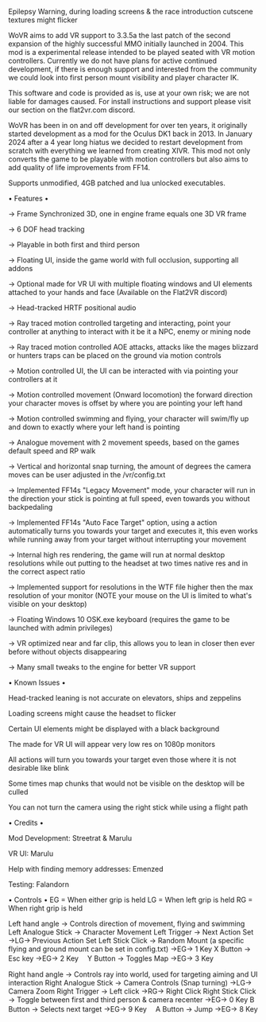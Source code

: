 Epilepsy Warning, during loading screens & the race introduction cutscene textures might flicker

WoVR aims to add VR support to 3.3.5a the last patch of the second expansion of the highly successful MMO initially launched in 2004.
This mod is a experimental release intended to be played seated with VR motion controllers.
Currently we do not have plans for active continued development, if there is enough support and interested from the community we could look into first person mount visibility and player character IK.

This software and code is provided as is, use at your own risk; we are not liable for damages caused.
For install instructions and support please visit our section on the flat2vr.com discord.

WoVR has been in on and off development for over ten years, it originally started development as a mod for the Oculus DK1 back in 2013.
In January 2024 after a 4 year long hiatus we decided to restart development from scratch with everything we learned from creating XIVR.
This mod not only converts the game to be playable with motion controllers but also aims to add quality of life improvements from FF14.

Supports unmodified, 4GB patched and lua unlocked executables.

• Features •

→ Frame Synchronized 3D, one in engine frame equals one 3D VR frame

→ 6 DOF head tracking

→ Playable in both first and third person

→ Floating UI, inside the game world with full occlusion, supporting all addons

→ Optional made for VR UI with multiple floating windows and UI elements attached to your hands and face (Available on the Flat2VR discord)

→ Head-tracked HRTF positional audio

→ Ray traced motion controlled targeting and interacting, point your controller at anything to interact with it be it a NPC, enemy or mining node

→ Ray traced motion controlled AOE attacks, attacks like the mages blizzard or hunters traps can be placed on the ground via motion controls

→ Motion controlled UI, the UI can be interacted with via pointing your controllers at it

→ Motion controlled movement (Onward locomotion) the forward direction your character moves is offset by where you are pointing your left hand

→ Motion controlled swimming and flying, your character will swim/fly up and down to exactly where your left hand is pointing

→ Analogue movement with 2 movement speeds, based on the games default speed and RP walk

→ Vertical and horizontal snap turning, the amount of degrees the camera moves can be user adjusted in the /vr/config.txt

→ Implemented FF14s "Legacy Movement" mode, your character will run in the direction your stick is pointing at full speed, even towards you without backpedaling

→ Implemented FF14s "Auto Face Target" option, using a action automatically turns you towards your target and executes it, this even works while running away from your target without
interrupting your movement

→ Internal high res rendering, the game will run at normal desktop resolutions while out putting to the headset at two times native res and in the correct aspect ratio

→ Implemented support for resolutions in the WTF file higher then the max resolution of your monitor (NOTE your mouse on the UI is limited to what's visible on your desktop)

→ Floating Windows 10 OSK.exe keyboard (requires the game to be launched with admin privileges)

→ VR optimized near and far clip, this allows you to lean in closer then ever before without objects disappearing

→ Many small tweaks to the engine for better VR support 


• Known Issues • 

Head-tracked leaning is not accurate on elevators, ships and zeppelins

Loading screens might cause the headset to flicker

Certain UI elements might be displayed with a black background

The made for VR UI will appear very low res on 1080p monitors

All actions will turn you towards your target even those where it is not desirable like blink

Some times map chunks that would not be visible on the desktop will be culled

You can not turn the camera using the right stick while using a flight path


• Credits • 

Mod Development: Streetrat & Marulu

VR UI: Marulu

Help with finding memory addresses: Emenzed

Testing: Falandorn


• Controls • 
EG = When either grip is held
LG = When left  grip is held
RG = When right grip is held

Left hand angle
→ Controls direction of movement, flying and swimming
Left Analogue Stick 
→ Character Movement
Left Trigger
→ Next Action Set
→LG→ Previous Action Set
Left Stick Click
→ Random Mount (a specific flying and ground mount can be set in config.txt)
→EG→ 1 Key
X Button
→ Esc key
→EG→ 2 Key　
Y Button
→ Toggles Map
→EG→ 3 Key

Right hand angle
→ Controls ray into world, used for targeting aiming and UI interaction
Right Analogue Stick 
→ Camera Controls (Snap turning)
→LG→ Camera Zoom
Right Trigger
→ Left click
→RG→ Right Click
Right Stick Click
→ Toggle between first and third person & camera recenter
→EG→ 0 Key
B Button
→ Selects next target
→EG→ 9 Key　
A Button
→ Jump
→EG→ 8 Key
